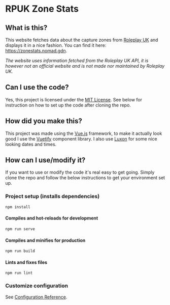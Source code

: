 # RPUK Zone Stats

## What is this?
This website fetches data about the capture zones from [Roleplay UK](https://roleplay.co.uk) and displays it in a nice fashion. You can find it here: <https://zonestats.nomad.gdn>.

*The website uses information fetched from the Roleplay UK API, it is however not an official website and is not made nor maintained by Roleplay UK.*

## Can I use the code?
Yes, this project is licensed under the [MIT License](./LICENSE). See below for instruction on how to set up the code after cloning the repo.

## How did you make this?
This project was made using the [Vue.js](https://vuejs.org/) framework, to make it actually look good I use the [Vuetify](https://vuetifyjs.com/) component library.
I also use [Luxon](https://moment.github.io/luxon/) for some nice looking dates and times.

## How can I use/modify it?
If you want to use or modify the code it's real easy to get going. Simply clone the repo and follow the below instructions to get your environment set up.

### Project setup (installs dependencies)
```
npm install
```

#### Compiles and hot-reloads for development
```
npm run serve
```

#### Compiles and minifies for production
```
npm run build
```

#### Lints and fixes files
```
npm run lint
```

### Customize configuration
See [Configuration Reference](https://cli.vuejs.org/config/).
